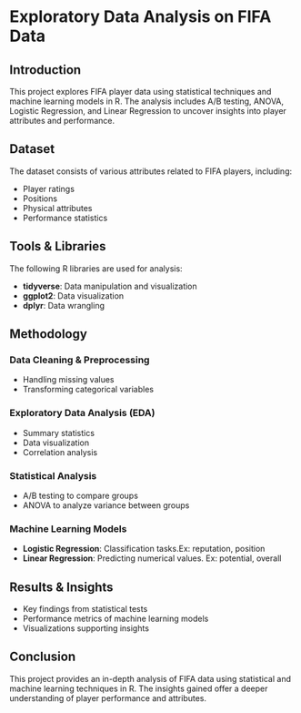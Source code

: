 # Exploratory Data Analysis on FIFA Data

## Introduction
This project explores FIFA player data using statistical techniques and machine learning models in R. The analysis includes A/B testing, ANOVA, Logistic Regression, and Linear Regression to uncover insights into player attributes and performance.

## Dataset
The dataset consists of various attributes related to FIFA players, including:
- Player ratings
- Positions
- Physical attributes
- Performance statistics

## Tools & Libraries
The following R libraries are used for analysis:
- **tidyverse**: Data manipulation and visualization
- **ggplot2**: Data visualization
- **dplyr**: Data wrangling

## Methodology

### Data Cleaning & Preprocessing
- Handling missing values
- Transforming categorical variables

### Exploratory Data Analysis (EDA)
- Summary statistics
- Data visualization
- Correlation analysis

### Statistical Analysis
- A/B testing to compare groups
- ANOVA to analyze variance between groups

### Machine Learning Models
- **Logistic Regression**: Classification tasks.Ex: reputation, position
- **Linear Regression**: Predicting numerical values. Ex: potential, overall

## Results & Insights
- Key findings from statistical tests
- Performance metrics of machine learning models
- Visualizations supporting insights

## Conclusion
This project provides an in-depth analysis of FIFA data using statistical and machine learning techniques in R. The insights gained offer a deeper understanding of player performance and attributes.
